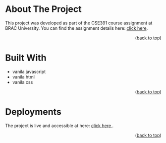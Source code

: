 <a id="readme-top"></a>
# About The Project
This project was developed as part of the CSE391 course assignment at BRAC University.
You can find the assignment details here: <a href="https://github.com/azizulkabirjayed/basic-javascript-projects/blob/main/CSE%20391-%20Assignment%202%20V3%20(1).pdf">click here</a>.
<p align="right">(<a href="#readme-top">back to top</a>)</p>


# Built With
* vanila javascript
* vanila html
* vanila css
<p align="right">(<a href="#readme-top">back to top</a>)</p>


# Deployments
The project is live and accessible at here: <a href="https://azizulkabirjayed.github.io/basic-javascript-projects/">click here </a>.
<p align="right">(<a href="#readme-top">back to top</a>)</p>

